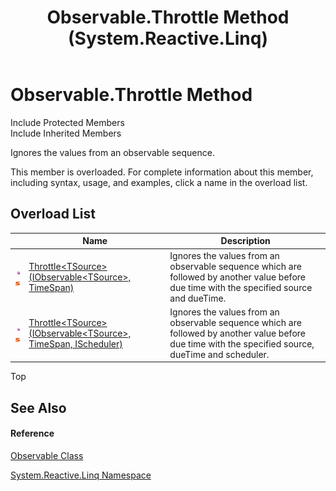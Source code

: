 ﻿---
title: Observable.Throttle Method  (System.Reactive.Linq)
TOCTitle: Throttle Method
ms:assetid: Overload:System.Reactive.Linq.Observable.Throttle
ms:mtpsurl: https://msdn.microsoft.com/en-us/library/system.reactive.linq.observable.throttle(v=VS.103)
ms:contentKeyID: 36069128
ms.date: 06/28/2011
mtps_version: v=VS.103
f1_keywords:
- System.Reactive.Linq.Observable.Throttle
- System.Reactive.Linq.Observable.Throttle``1
dev_langs:
- CSharp
- JScript
- VB
- FSharp
---

# Observable.Throttle Method

Include Protected Members  
Include Inherited Members  

Ignores the values from an observable sequence.

This member is overloaded. For complete information about this member, including syntax, usage, and examples, click a name in the overload list.

## Overload List

<table>
<thead>
<tr class="header">
<th> </th>
<th>Name</th>
<th>Description</th>
</tr>
</thead>
<tbody>
<tr class="odd">
<td><img src="images\Hh303103.pubmethod(en-us,VS.103).gif" title="Public method" alt="Public method" /><img src="images\Hh244319.static(en-us,VS.103).gif" title="Static member" alt="Static member" /></td>
<td><a href="https://msdn.microsoft.com/en-us/library/m:system.reactive.linq.observable.throttle%60%601(system.iobservable%7b%60%600%7d%2csystem.timespan)(v=VS.103)">Throttle&lt;TSource&gt;(IObservable&lt;TSource&gt;, TimeSpan)</a></td>
<td>Ignores the values from an observable sequence which are followed by another value before due time with the specified source and dueTime.</td>
</tr>
<tr class="even">
<td><img src="images\Hh303103.pubmethod(en-us,VS.103).gif" title="Public method" alt="Public method" /><img src="images\Hh244319.static(en-us,VS.103).gif" title="Static member" alt="Static member" /></td>
<td><a href="https://msdn.microsoft.com/en-us/library/m:system.reactive.linq.observable.throttle%60%601(system.iobservable%7b%60%600%7d%2csystem.timespan%2csystem.reactive.concurrency.ischeduler)(v=VS.103)">Throttle&lt;TSource&gt;(IObservable&lt;TSource&gt;, TimeSpan, IScheduler)</a></td>
<td>Ignores the values from an observable sequence which are followed by another value before due time with the specified source, dueTime and scheduler.</td>
</tr>
</tbody>
</table>

Top

## See Also

#### Reference

[Observable Class](hh244252\(v=vs.103\).md)

[System.Reactive.Linq Namespace](hh211929\(v=vs.103\).md)

